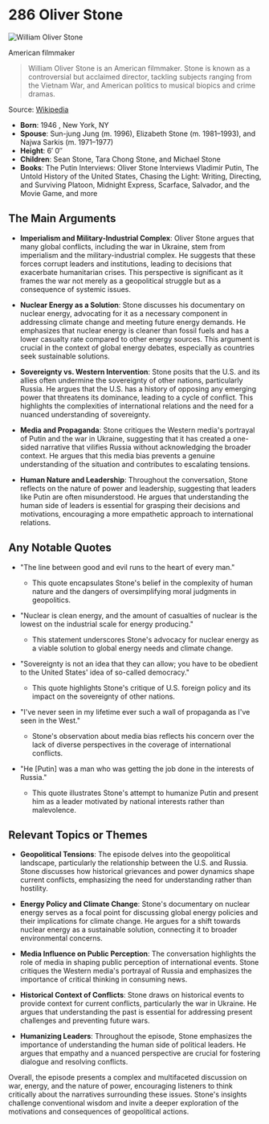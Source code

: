 # 286 Oliver Stone


![William Oliver Stone](https://encrypted-tbn0.gstatic.com/images?q=tbn:ANd9GcTtA3STDOlzmBiJwgJ2Uaxv3vqA4QTbmzsNeLY4Ug&s=0)

American filmmaker

> William Oliver Stone is an American filmmaker. Stone is known as a controversial but acclaimed director, tackling subjects ranging from the Vietnam War, and American politics to musical biopics and crime dramas.

Source: [Wikipedia](https://en.wikipedia.org/wiki/Oliver_Stone)

- **Born**: 1946 , New York, NY
- **Spouse**: Sun-jung Jung (m. 1996), Elizabeth Stone (m. 1981–1993), and Najwa Sarkis (m. 1971–1977)
- **Height**: 6′ 0″
- **Children**: Sean Stone, Tara Chong Stone, and Michael Stone
- **Books**: The Putin Interviews: Oliver Stone Interviews Vladimir Putin, The Untold History of the United States, Chasing the Light: Writing, Directing, and Surviving Platoon, Midnight Express, Scarface, Salvador, and the Movie Game, and more


## The Main Arguments

- **Imperialism and Military-Industrial Complex**: Oliver Stone argues that many global conflicts, including the war in Ukraine, stem from imperialism and the military-industrial complex. He suggests that these forces corrupt leaders and institutions, leading to decisions that exacerbate humanitarian crises. This perspective is significant as it frames the war not merely as a geopolitical struggle but as a consequence of systemic issues.

- **Nuclear Energy as a Solution**: Stone discusses his documentary on nuclear energy, advocating for it as a necessary component in addressing climate change and meeting future energy demands. He emphasizes that nuclear energy is cleaner than fossil fuels and has a lower casualty rate compared to other energy sources. This argument is crucial in the context of global energy debates, especially as countries seek sustainable solutions.

- **Sovereignty vs. Western Intervention**: Stone posits that the U.S. and its allies often undermine the sovereignty of other nations, particularly Russia. He argues that the U.S. has a history of opposing any emerging power that threatens its dominance, leading to a cycle of conflict. This highlights the complexities of international relations and the need for a nuanced understanding of sovereignty.

- **Media and Propaganda**: Stone critiques the Western media's portrayal of Putin and the war in Ukraine, suggesting that it has created a one-sided narrative that vilifies Russia without acknowledging the broader context. He argues that this media bias prevents a genuine understanding of the situation and contributes to escalating tensions.

- **Human Nature and Leadership**: Throughout the conversation, Stone reflects on the nature of power and leadership, suggesting that leaders like Putin are often misunderstood. He argues that understanding the human side of leaders is essential for grasping their decisions and motivations, encouraging a more empathetic approach to international relations.

## Any Notable Quotes

- "The line between good and evil runs to the heart of every man."
  - This quote encapsulates Stone's belief in the complexity of human nature and the dangers of oversimplifying moral judgments in geopolitics.

- "Nuclear is clean energy, and the amount of casualties of nuclear is the lowest on the industrial scale for energy producing."
  - This statement underscores Stone's advocacy for nuclear energy as a viable solution to global energy needs and climate change.

- "Sovereignty is not an idea that they can allow; you have to be obedient to the United States' idea of so-called democracy."
  - This quote highlights Stone's critique of U.S. foreign policy and its impact on the sovereignty of other nations.

- "I've never seen in my lifetime ever such a wall of propaganda as I've seen in the West."
  - Stone's observation about media bias reflects his concern over the lack of diverse perspectives in the coverage of international conflicts.

- "He [Putin] was a man who was getting the job done in the interests of Russia."
  - This quote illustrates Stone's attempt to humanize Putin and present him as a leader motivated by national interests rather than malevolence.

## Relevant Topics or Themes

- **Geopolitical Tensions**: The episode delves into the geopolitical landscape, particularly the relationship between the U.S. and Russia. Stone discusses how historical grievances and power dynamics shape current conflicts, emphasizing the need for understanding rather than hostility.

- **Energy Policy and Climate Change**: Stone's documentary on nuclear energy serves as a focal point for discussing global energy policies and their implications for climate change. He argues for a shift towards nuclear energy as a sustainable solution, connecting it to broader environmental concerns.

- **Media Influence on Public Perception**: The conversation highlights the role of media in shaping public perception of international events. Stone critiques the Western media's portrayal of Russia and emphasizes the importance of critical thinking in consuming news.

- **Historical Context of Conflicts**: Stone draws on historical events to provide context for current conflicts, particularly the war in Ukraine. He argues that understanding the past is essential for addressing present challenges and preventing future wars.

- **Humanizing Leaders**: Throughout the episode, Stone emphasizes the importance of understanding the human side of political leaders. He argues that empathy and a nuanced perspective are crucial for fostering dialogue and resolving conflicts.

Overall, the episode presents a complex and multifaceted discussion on war, energy, and the nature of power, encouraging listeners to think critically about the narratives surrounding these issues. Stone's insights challenge conventional wisdom and invite a deeper exploration of the motivations and consequences of geopolitical actions.